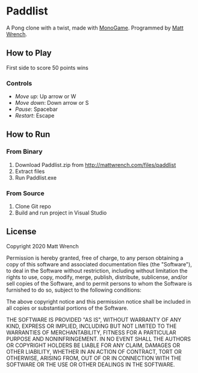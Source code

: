 ﻿# Paddlist

A Pong clone with a twist, made with [MonoGame](https://www.monogame.net/). Programmed by [Matt Wrench](http://mattwrench.com).

## How to Play

First side to score 50 points wins

### Controls

 - *Move up*: Up arrow or W
 - *Move down*: Down arrow or S
 - *Pause*: Spacebar
 - *Restart*: Escape

## How to Run

### From Binary

 1. Download Paddlist.zip from http://mattwrench.com/files/paddlist
 2. Extract files
 3. Run Paddlist.exe

### From Source

 1. Clone Git repo
 2. Build and run project in Visual Studio

## License
Copyright 2020 Matt Wrench

Permission is hereby granted, free of charge, to any person obtaining a copy of this software and associated documentation files (the "Software"), to deal in the Software without restriction, including without limitation the rights to use, copy, modify, merge, publish, distribute, sublicense, and/or sell copies of the Software, and to permit persons to whom the Software is furnished to do so, subject to the following conditions:

The above copyright notice and this permission notice shall be included in all copies or substantial portions of the Software.

THE SOFTWARE IS PROVIDED "AS IS", WITHOUT WARRANTY OF ANY KIND, EXPRESS OR IMPLIED, INCLUDING BUT NOT LIMITED TO THE WARRANTIES OF MERCHANTABILITY, FITNESS FOR A PARTICULAR PURPOSE AND NONINFRINGEMENT. IN NO EVENT SHALL THE AUTHORS OR COPYRIGHT HOLDERS BE LIABLE FOR ANY CLAIM, DAMAGES OR OTHER LIABILITY, WHETHER IN AN ACTION OF CONTRACT, TORT OR OTHERWISE, ARISING FROM, OUT OF OR IN CONNECTION WITH THE SOFTWARE OR THE USE OR OTHER DEALINGS IN THE SOFTWARE.